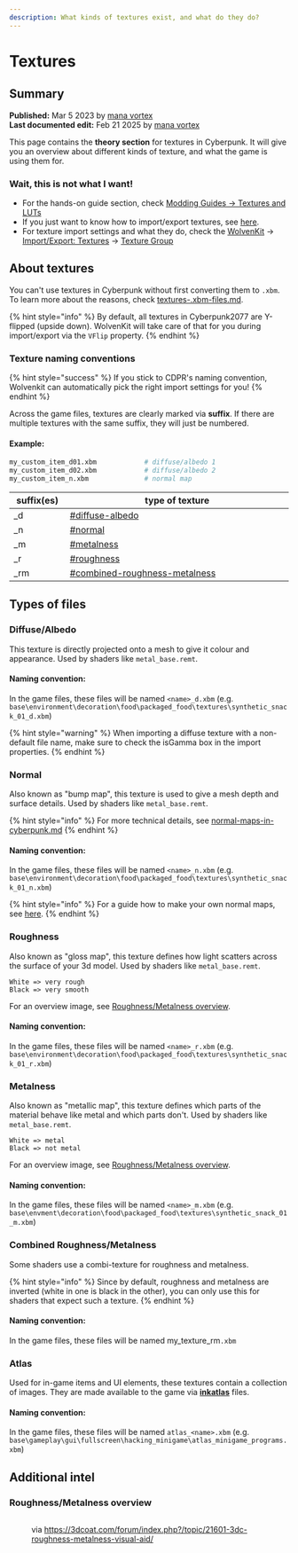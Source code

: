 ```yaml
---
description: What kinds of textures exist, and what do they do?
---
```


# Textures

## Summary

**Published:** Mar 5 2023 by [mana vortex](https://app.gitbook.com/u/NfZBoxGegfUqB33J9HXuCs6PVaC3 "mention")\
**Last documented edit:** Feb 21 2025 by [mana vortex](https://app.gitbook.com/u/NfZBoxGegfUqB33J9HXuCs6PVaC3 "mention")

This page contains the **theory section** for textures in Cyberpunk. It will give you an overview about different kinds of texture, and what the game is using them for.

### Wait, this is not what I want!

* For the hands-on guide section, check [Modding Guides -> Textures and LUTs](../../../modding-guides/textures-and-luts/)
* If you just want to know how to import/export textures, see [here](../../../modding-guides/textures-and-luts/images-importing-editing-exporting.md).&#x20;
* For texture import settings and what they do, check the [WolvenKit](https://app.gitbook.com/o/-MP5ijqI11FeeX7c8-N8/s/-MP_ozZVx2gRZUPXkd4r/ "mention") -> [Import/Export: Textures](https://app.gitbook.com/s/-MP_ozZVx2gRZUPXkd4r/wolvenkit-app/usage/import-export/textures "mention") -> [Texture Group](https://app.gitbook.com/s/-MP_ozZVx2gRZUPXkd4r/wolvenkit-app/usage/import-export/textures#texture-group "mention")

## About textures

You can't use textures in Cyberpunk without first converting them to `.xbm`. To learn more about the reasons, check [textures-.xbm-files.md](../../files-and-what-they-do/materials/textures-.xbm-files.md "mention").

{% hint style="info" %}
By default, all textures in Cyberpunk2077 are Y-flipped (upside down). WolvenKit will take care of that for you during import/export via the `VFlip` property.
{% endhint %}

### Texture naming conventions

{% hint style="success" %}
If you stick to CDPR's naming convention, Wolvenkit can automatically pick the right import settings for you!
{% endhint %}

Across the game files, textures are clearly marked via **suffix**. If there are multiple textures with the same suffix, they will just be numbered.&#x20;

#### Example:

```bash
my_custom_item_d01.xbm            # diffuse/albedo 1
my_custom_item_d02.xbm            # diffuse/albedo 2
my_custom_item_n.xbm              # normal map
```

<table><thead><tr><th width="94">suffix(es)</th><th width="649">type of texture</th></tr></thead><tbody><tr><td>_d</td><td><a data-mention href="./#diffuse-albedo">#diffuse-albedo</a></td></tr><tr><td>_n</td><td><a data-mention href="./#normal">#normal</a></td></tr><tr><td>_m</td><td><a data-mention href="./#metalness">#metalness</a></td></tr><tr><td>_r</td><td><a data-mention href="./#roughness">#roughness</a></td></tr><tr><td>_rm</td><td><a data-mention href="./#combined-roughness-metalness">#combined-roughness-metalness</a></td></tr></tbody></table>

## Types of files

### Diffuse/Albedo

This texture is directly projected onto a mesh to give it colour and appearance. Used by shaders like `metal_base.remt`.

#### Naming convention:

In the game files, these files will be named `<name>_d.xbm` (e.g. `base\environment\decoration\food\packaged_food\textures\synthetic_snack_01_d.xbm`)

{% hint style="warning" %}
When importing a diffuse texture with a non-default file name, make sure to check the isGamma box in the import properties.
{% endhint %}

### Normal

Also known as "bump map", this texture is used to give a mesh depth and surface details. Used by shaders like `metal_base.remt`.

{% hint style="info" %}
For more technical details, see [normal-maps-in-cyberpunk.md](normal-maps-in-cyberpunk.md "mention")
{% endhint %}

#### Naming convention:

In the game files, these files will be named `<name>_n.xbm` (e.g. `base\environment\decoration\food\packaged_food\textures\synthetic_snack_01_n.xbm`)

{% hint style="info" %}
For a guide how to make your own normal maps, see [here](../../../modding-guides/textures-and-luts/self-made-normal-maps/).
{% endhint %}

### Roughness

Also known as "gloss map", this texture defines how light scatters across the surface of your 3d model. Used by shaders like `metal_base.remt`.

```
White => very rough
Black => very smooth
```

For an overview image, see [Roughness/Metalness overview](./#roughness-metalness-overview).

#### Naming convention:

In the game files, these files will be named `<name>_r.xbm` (e.g. `base\environment\decoration\food\packaged_food\textures\synthetic_snack_01_r.xbm`)

### Metalness

Also known as "metallic map", this texture defines which parts of the material behave like metal and which parts don't. Used by shaders like `metal_base.remt`.

```
White => metal
Black => not metal
```

For an overview image, see [Roughness/Metalness overview](./#roughness-metalness-overview).

#### Naming convention:

In the game files, these files will be named `<name>_m.xbm` (e.g. `base\envment\decoration\food\packaged_food\textures\synthetic_snack_01_m.xbm`)

### Combined Roughness/Metalness

Some shaders use a combi-texture for roughness and metalness.&#x20;

{% hint style="info" %}
Since by default, roughness and metalness are inverted (white in one is black in the other), you can only use this for shaders that expect such a texture.
{% endhint %}

#### Naming convention:

In the game files, these files will be named my\_texture\_rm`.xbm`

### Atlas

Used for in-game items and UI elements, these textures contain a collection of images. They are made available to the game via [**inkatlas**](../../files-and-what-they-do/file-formats/game-icons-the-inkatlas-file.md) files.

#### Naming convention:

In the game files, these files will be named `atlas_<name>.xbm` (e.g. `base\gameplay\gui\fullscreen\hacking_minigame\atlas_minigame_programs.xbm`)





## Additional intel

### Roughness/Metalness overview

<figure><img src="https://3dcoat.com/forum/uploads/monthly_2017_11/3DC_PBR.thumb.jpg.e5e6dfadbb34dfc4e806871be9fb203c.jpg" alt=""><figcaption><p>via <a href="https://3dcoat.com/forum/index.php?/topic/21601-3dc-roughness-metalness-visual-aid/">https://3dcoat.com/forum/index.php?/topic/21601-3dc-roughness-metalness-visual-aid/</a></p></figcaption></figure>
